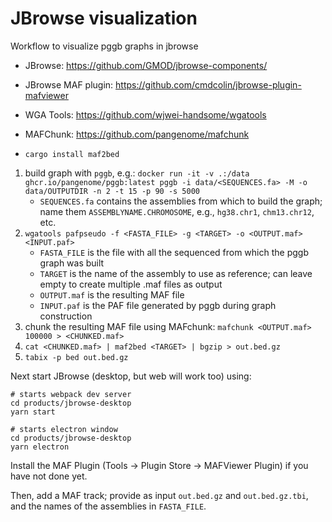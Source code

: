 # JBrowse visualization

Workflow to visualize pggb graphs in jbrowse


* JBrowse: https://github.com/GMOD/jbrowse-components/

* JBrowse MAF plugin: https://github.com/cmdcolin/jbrowse-plugin-mafviewer

* WGA Tools: https://github.com/wjwei-handsome/wgatools

* MAFChunk: https://github.com/pangenome/mafchunk

* `cargo install maf2bed`

1. build graph with `pggb`, e.g.:
   `docker run -it -v .:/data ghcr.io/pangenome/pggb:latest pggb -i data/<SEQUENCES.fa> -M -o data/OUTPUTDIR -n 2 -t 15 -p 90 -s 5000`
   - `SEQUENCES.fa` contains the assemblies from which to build the
     graph; name them `ASSEMBLYNAME.CHROMOSOME`, e.g., `hg38.chr1`,
     `chm13.chr12`, etc.
2. `wgatools pafpseudo -f <FASTA_FILE> -g <TARGET> -o <OUTPUT.maf> <INPUT.paf>`
   - `FASTA_FILE` is the file with all the sequenced from which the
     pggb graph was built
   - `TARGET` is the name of the assembly to use as reference; can
     leave empty to create multiple .maf files as output
   - `OUTPUT.maf` is the resulting MAF file
   - `INPUT.paf` is the PAF file generated by pggb during graph
     construction
3. chunk the resulting MAF file using MAFchunk: `mafchunk <OUTPUT.maf> 100000 > <CHUNKED.maf>`
5. `cat <CHUNKED.maf> | maf2bed <TARGET> | bgzip > out.bed.gz`
6. `tabix -p bed out.bed.gz`

Next start JBrowse (desktop, but web will work too) using:
```
# starts webpack dev server
cd products/jbrowse-desktop
yarn start

# starts electron window
cd products/jbrowse-desktop
yarn electron
```

Install the MAF Plugin (Tools -> Plugin Store -> MAFViewer Plugin) if
you have not done yet.

Then, add a MAF track; provide as input `out.bed.gz` and
`out.bed.gz.tbi`, and the names of the assemblies in `FASTA_FILE`.

